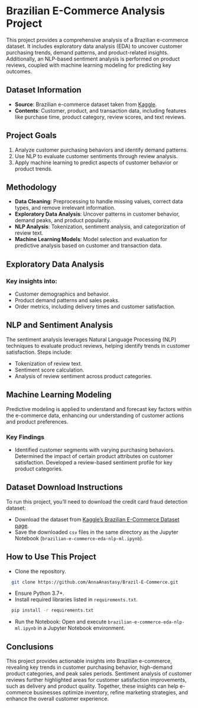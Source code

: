 # Brazilian E-Commerce Analysis Project

This project provides a comprehensive analysis of a Brazilian e-commerce dataset. It includes exploratory data analysis (EDA) to uncover customer purchasing trends, demand patterns, and product-related insights. Additionally, an NLP-based sentiment analysis is performed on product reviews, coupled with machine learning modeling for predicting key outcomes.


## Dataset Information

- **Source**: Brazilian e-commerce dataset taken from [Kaggle](https://www.kaggle.com/datasets/olistbr/brazilian-ecommerce).
- **Contents**: Customer, product, and transaction data, including features like purchase time, product category, review scores, and text reviews.


## Project Goals

1. Analyze customer purchasing behaviors and identify demand patterns.
2. Use NLP to evaluate customer sentiments through review analysis.
3. Apply machine learning to predict aspects of customer behavior or product trends.


## Methodology
- **Data Cleaning**: Preprocessing to handle missing values, correct data types, and remove irrelevant information.
- **Exploratory Data Analysis**: Uncover patterns in customer behavior, demand peaks, and product popularity.
- **NLP Analysis**: Tokenization, sentiment analysis, and categorization of review text.
- **Machine Learning Models**: Model selection and evaluation for predictive analysis based on customer and transaction data.


## Exploratory Data Analysis

### Key insights into:

- Customer demographics and behavior.
- Product demand patterns and sales peaks.
- Order metrics, including delivery times and customer satisfaction.

 ## NLP and Sentiment Analysis

The sentiment analysis leverages Natural Language Processing (NLP) techniques to evaluate product reviews, helping identify trends in customer satisfaction. Steps include:

- Tokenization of review text.
- Sentiment score calculation.
- Analysis of review sentiment across product categories.

## Machine Learning Modeling

Predictive modeling is applied to understand and forecast key factors within the e-commerce data, enhancing our understanding of customer actions and product preferences.

### Key Findings

- Identified customer segments with varying purchasing behaviors.
Determined the impact of certain product attributes on customer satisfaction.
Developed a review-based sentiment profile for key product categories.

## Dataset Download Instructions
To run this project, you’ll need to download the credit card fraud detection dataset:

- Download the dataset from [Kaggle’s Brazilian E-Commerce Dataset page](https://www.kaggle.com/datasets/olistbr/brazilian-ecommerce).
- Save the downloaded `csv` files in the same directory as the Jupyter Notebook (`brazilian-e-commerce-eda-nlp-ml.ipynb`).
 
## How to Use This Project

- Clone the repository.
```bash
  git clone https://github.com/AnnaAnastasy/Brazil-E-Commerce.git
```
- Ensure Python 3.7+.
- Install required libraries listed in `requirements.txt`.
```bash
  pip install -r requirements.txt
```
- Run the Notebook: Open and execute `brazilian-e-commerce-eda-nlp-ml.ipynb` in a Jupyter Notebook environment.

## Conclusions
This project provides actionable insights into Brazilian e-commerce, revealing key trends in customer purchasing behavior, high-demand product categories, and peak sales periods. Sentiment analysis of customer reviews further highlighted areas for customer satisfaction improvements, such as delivery and product quality. Together, these insights can help e-commerce businesses optimize inventory, refine marketing strategies, and enhance the overall customer experience.
